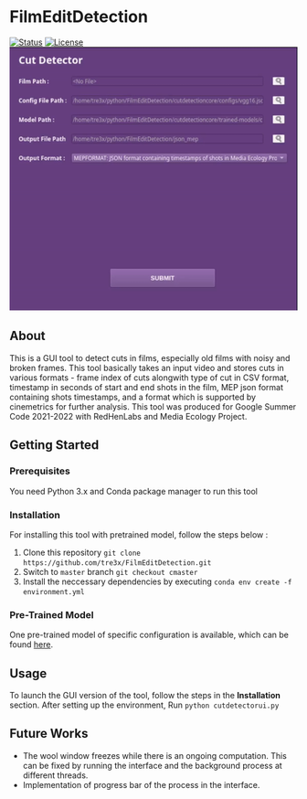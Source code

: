 # FilmEditDetection
[![Status](https://img.shields.io/badge/status-active-success.svg)]() 
[![License](https://img.shields.io/badge/license-MIT-blue.svg)](/LICENSE)
![Alt Text](img/tool.gif)
## About
This is a GUI tool to detect cuts in films, especially old films with noisy and broken frames. This tool basically takes an input video and stores cuts in various formats - frame index of cuts alongwith type of cut in CSV format, timestamp in seconds of start and end shots in the film, MEP json format containing shots timestamps, and a format which is supported by cinemetrics for further analysis. 
This tool was produced for Google Summer Code 2021-2022 with RedHenLabs and Media Ecology Project. 

## Getting Started


### Prerequisites
You need Python 3.x and Conda package manager to run this tool

### Installation
For installing this tool with pretrained model, follow the steps below :
1. Clone this repository `git clone https://github.com/tre3x/FilmEditDetection.git`
2. Switch to `master` branch `git checkout cmaster`
3. Install the neccessary dependencies by executing `conda env create -f environment.yml`


### Pre-Trained Model
One pre-trained model of specific configuration is available, which can be found [here](https://drive.google.com/file/d/1KdyW31aCh6iD1Ot0RJK-N14-4A4NHNiD/view?usp=sharing).

## Usage

To launch the GUI version of the tool, follow the steps in the **Installation** section.
After setting up the environment, Run `python cutdetectorui.py`

##  Future Works
- The wool window freezes while there is an ongoing computation. This can be fixed by running the interface and the background process at different threads.
- Implementation of progress bar of the process in the interface.